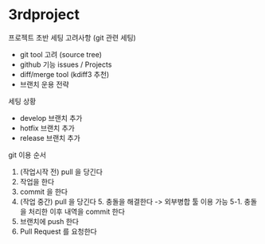 # 3rdproject
프로젝트 초반 세팅 고려사항
  (git 관련 세팅)
  - git tool 고려 (source tree)
  - github 기능 issues / Projects
  - diff/merge tool (kdiff3 추천)
  - 브랜치 운용 전략
  
세팅 상황
  - develop 브랜치 추가
  - hotfix 브랜치 추가
  - release 브랜치 추가

git 이용 순서
  1. (작업시작 전) pull 을 당긴다
  2. 작업을 한다
  3. commit 을 한다
  4. (작업 중간) pull 을 당긴다
    5. 충돌을 해결한다 -> 외부병합 툴 이용 가능
    5-1. 충돌을 처리한 이후 내역을 commit 한다
  6. 브랜치에 push 한다
  7. Pull Request 를 요청한다
